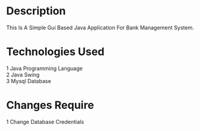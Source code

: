 # Description
This Is A Simple Gui Based Java Application For Bank Management System.

# Technologies Used
1 Java Programming Language <br>
2 Java Swing <br>
3 Mysql Database <br>

# Changes Require
1 Change Database Credentials <br>